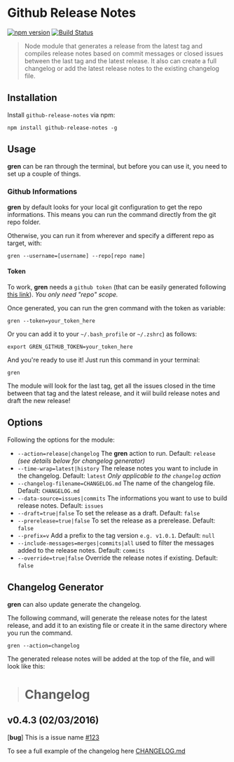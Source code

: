 # Github Release Notes

[![npm version](https://badge.fury.io/js/github-release-notes.svg)](https://badge.fury.io/js/github-release-notes)
[![Build Status](https://travis-ci.org/github-tools/github-release-notes.svg)](https://travis-ci.org/github-tools/github-release-notes)

> Node module that generates a release from the latest tag and compiles release notes based on commit messages or closed issues between the last tag and the latest release. It also can create a full changelog or add the latest release notes to the existing changelog file.

## Installation

Install `github-release-notes` via npm:

```shell
npm install github-release-notes -g
```

## Usage

**gren** can be ran through the terminal, but before you can use it, you need to set up a couple of things.

### Github Informations

**gren** by default looks for your local git configuration to get the repo informations. This means you can run the command directly from the git repo folder.

Otherwise, you can run it from wherever and specify a different repo as target, with:

```shell
gren --username=[username] --repo[repo name]
```

#### Token

To work, **gren** needs a `github token` (that can be easily generated following [this link](https://help.github.com/articles/creating-an-access-token-for-command-line-use/)). _You only need "repo" scope._

Once generated, you can run the gren command with the token as variable:

```shell
gren --token=your_token_here
```

Or you can add it to your `~/.bash_profile` or `~/.zshrc`) as follows:

```shell
export GREN_GITHUB_TOKEN=your_token_here
```

And you're ready to use it! Just run this command in your terminal:

```shell
gren
```

The module will look for the last tag, get all the issues closed in the time between that tag and the latest release, and it wiil build release notes and draft the new release!

## Options

Following the options for the module:

- `--action=release|changelog` The **gren** action to run. Default: `release` _(see details below for changelog generator)_
- `--time-wrap=latest|history` The release notes you want to include in the changelog. Default: `latest` _Only applicable to the `changelog` action_
- `--changelog-filename=CHANGELOG.md` The name of the changelog file. Default: `CHANGELOG.md`
- `--data-source=issues|commits` The informations you want to use to build release notes. Default: `issues`
- `--draft=true|false` To set the release as a draft. Default: `false`
- `--prerelease=true|false` To set the release as a prerelease. Default: `false`
- `--prefix=v` Add a prefix to the tag version `e.g. v1.0.1`. Default: `null`
- `--include-messages=merges|commits|all` used to filter the messages added to the release notes. Default: `commits`
- `--override=true|false` Override the release notes if existing. Default: `false`

## Changelog Generator

**gren** can also update generate the changelog.

The following command, will generate the release notes for the latest release, and add it to an existing file or create it in the same directory where you run the command.

```shell
gren --action=changelog
```

The generated release notes will be added at the top of the file, and will look like this:

> # Changelog
##  v0.4.3 (02/03/2016)
[**bug**] This is a issue name [#123](https://github.com/github-tools/github-tools)

To see a full example of the changelog here [CHANGELOG.md](#)
